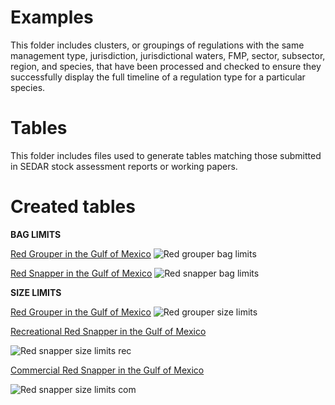 # Examples

This folder includes clusters, or groupings of regulations with the same management type, jurisdiction, jurisdictional waters, FMP, sector, subsector, region, and species, that have been processed and checked to ensure they successfully display the full timeline of a regulation type for a particular species. 

# Tables
This folder includes files used to generate tables matching those submitted in SEDAR stock assessment reports or working papers.

# Created tables
**BAG LIMITS**

<ins>Red Grouper in the Gulf of Mexico</ins>
![Red grouper bag limits](https://github.com/SEFSC/SEFSC-ODM-Management-History/assets/115589280/9571e870-b5c3-44db-a481-b6c226990a43)

<ins>Red Snapper in the Gulf of Mexico</ins>
![Red snapper bag limits](https://github.com/SEFSC/SEFSC-ODM-Management-History/assets/115589280/0f45fa8f-f792-42b9-9527-ef2ff79d9215)

**SIZE LIMITS** 

<ins>Red Grouper in the Gulf of Mexico</ins>
![Red grouper size limits](https://github.com/SEFSC/SEFSC-ODM-Management-History/assets/115589280/07dcdaef-da51-4a10-a629-41e85a6c5ec0)

<ins>Recreational Red Snapper in the Gulf of Mexico</ins>

![Red snapper size limits rec](https://github.com/SEFSC/SEFSC-ODM-Management-History/assets/115589280/7140dd05-0a5c-46c9-b505-185b99eb938f)

<ins>Commercial Red Snapper in the Gulf of Mexico</ins>

![Red snapper size limits com](https://github.com/SEFSC/SEFSC-ODM-Management-History/assets/115589280/3c9e87ec-b852-4c9b-8cfa-aaeac6f449f7)


